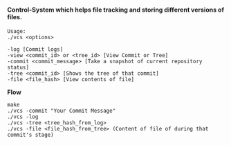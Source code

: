 #### Control-System which helps file tracking and storing different versions of files.

```
Usage: 
./vcs <options>
  
-log [Commit logs]
-view <commit_id> or <tree_id> [View Commit or Tree]
-commit <commit_message> [Take a snapshot of current repository status]
-tree <commit_id> [Shows the tree of that commit]
-file <file_hash> [View contents of file]
```

**Flow**
```
make
./vcs -commit "Your Commit Message"
./vcs -log
./vcs -tree <tree_hash_from_log>
./vcs -file <file_hash_from_tree> (Content of file of during that commit's stage)
```
